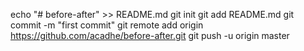 echo "# before-after" >> README.md
git init
git add README.md
git commit -m "first commit"
git remote add origin https://github.com/acadhe/before-after.git
git push -u origin master
